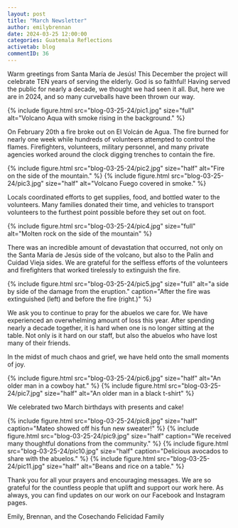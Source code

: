```yaml
---
layout: post
title: "March Newsletter"
author: emilybrennan
date: 2024-03-25 12:00:00
categories: Guatemala Reflections
activetab: blog
commentID: 36
---
```


Warm greetings from Santa María de Jesús! This December the project will celebrate TEN years of serving the elderly. God is so faithful! Having served the public for nearly a decade, we thought we had seen it all. But, here we are in 2024, and so many curveballs have been thrown our way.

{% include figure.html src="blog-03-25-24/pic1.jpg" size="full" alt="Volcano Aqua with smoke rising in the background." %}

On February 20th a fire broke out on El Volcán de Agua. The fire burned for nearly one week while hundreds of volunteers attempted to control the flames. Firefighters, volunteers, military personnel, and many private agencies worked
around the clock digging trenches to contain the fire.

{% include figure.html src="blog-03-25-24/pic2.jpg" size="half" alt="Fire on the side of the mountain." %}
{% include figure.html src="blog-03-25-24/pic3.jpg" size="half" alt="Volcano Fuego covered in smoke." %}

Locals coordinated efforts to get supplies, food, and bottled water to the volunteers. Many families donated their time, and vehicles to transport volunteers to the furthest point possible
before they set out on foot.

{% include figure.html src="blog-03-25-24/pic4.jpg" size="full" alt="Molten rock on the side of the mountain" %}

There was an incredible amount of devastation that occurred, not only on the Santa María de Jesús side of the volcano, but also to the Palín and Cuidad Vieja sides. We are grateful for the selfless efforts of the volunteers and firefighters that worked tirelessly to extinguish the fire.

{% include figure.html src="blog-03-25-24/pic5.jpg" size="full" alt="a side by side of the damage from the eruption." caption="After the fire was extinguished (left) and before the fire (right.)"  %}

We ask you to continue to pray for the abuelos we care for. We have experienced an overwhelming amount of loss this year. After spending nearly a decade together, it is hard when one is no longer sitting at the table. Not only is it hard on our staff, but also the abuelos who have lost many of their friends.

In the midst of much chaos and grief, we have held onto the small moments of joy.

{% include figure.html src="blog-03-25-24/pic6.jpg" size="half" alt="An older man in a cowboy hat." %}
{% include figure.html src="blog-03-25-24/pic7.jpg" size="half" alt="An older man in a black t-shirt" %}

We celebrated two March birthdays with presents and cake!

{% include figure.html src="blog-03-25-24/pic8.jpg" size="half" caption="Mateo showed off his fun new sweater!" %}
{% include figure.html src="blog-03-25-24/pic9.jpg" size="half" caption="We received many thoughtful donations from the community." %}
{% include figure.html src="blog-03-25-24/pic10.jpg" size="half" caption="Delicious avocados to share with the abuelos." %}
{% include figure.html src="blog-03-25-24/pic11.jpg" size="half" alt="Beans and rice on a table." %}

Thank you for all your prayers and encouraging messages. We are so grateful for the countless people that uplift and support our work here. As always, you can find updates on our work on our Facebook and Instagram pages.

<p class="meta">
Emily, Brennan, and the Cosechando Felicidad Family 
</p>
